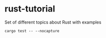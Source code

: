 # rust-tutorial

Set of different topics about Rust with examples

```
cargo test -- --nocapture 
```

